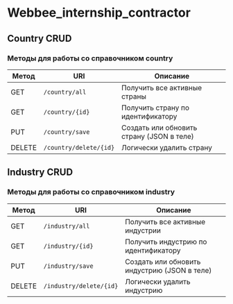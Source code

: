 # Webbee_internship_contractor

## Country CRUD 
### Методы для работы со справочником country
| Метод  | URI                    | Описание                                  |
| ------ | ---------------------- | ----------------------------------------- |
| GET    | `/country/all`         | Получить все активные страны              |
| GET    | `/country/{id}`        | Получить страну по идентификатору         |
| PUT    | `/country/save`        | Создать или обновить страну (JSON в теле) |
| DELETE | `/country/delete/{id}` | Логически удалить страну                  |


## Industry CRUD
### Методы для работы со справочником industry
| Метод  | URI                    | Описание                                  |
| ------ | ---------------------- |-------------------------------------------|
| GET    | `/industry/all`         | Получить все активные индустрии           |
| GET    | `/industry/{id}`        | Получить индустрию по идентификатору      |
| PUT    | `/industry/save`        | Создать или обновить индустрию (JSON в теле) |
| DELETE | `/industry/delete/{id}` | Логически удалить индустрию                  |